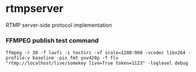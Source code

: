 # rtmpserver
RTMP server-side protocol implementation

### FFMPEG publish test command
`ffmpeg -r 30 -f lavfi -i testsrc -vf scale=1280:960 -vcodec libx264 -profile:v baseline -pix_fmt yuv420p -f flv "rtmp://localhost/live/somekey live=True token=1123" -loglevel debug`
